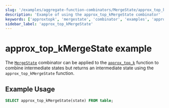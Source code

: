 ```yaml
---
slug: '/examples/aggregate-function-combinators/MergeState/approx_top_kMergeState'
description: 'Example of using the approx_top_kMergeState combinator'
keywords: ['approxtopk', 'mergestate', 'combinator', 'examples', 'approx_top_kMergeState']
sidebar_label: 'approx_top_kMergeState'
---
```


# approx_top_kMergeState example

The [`MergeState`](/sql-reference/aggregate-functions/combinators#-mergestate) combinator can be applied to the [`approx_top_k`](/sql-reference/aggregate-functions/reference/approxtopk) function to combine intermediate states but returns an intermediate state using the `approx_top_kMergeState` function.

## Example Usage

```sql
SELECT approx_top_kMergeState(state) FROM table;
``` 